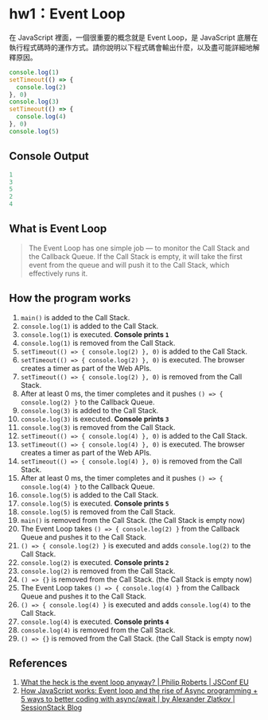 # hw1：Event Loop

在 JavaScript 裡面，一個很重要的概念就是 Event Loop，是 JavaScript 底層在執行程式碼時的運作方式。請你說明以下程式碼會輸出什麼，以及盡可能詳細地解釋原因。

``` js
console.log(1)
setTimeout(() => {
  console.log(2)
}, 0)
console.log(3)
setTimeout(() => {
  console.log(4)
}, 0)
console.log(5)
```

## Console Output

``` js
1
3
5
2
4
```

## What is Event Loop

> The Event Loop has one simple job — to monitor the Call Stack and the Callback Queue. If the Call Stack is empty, it will take the first event from the queue and will push it to the Call Stack, which effectively runs it.

## How the program works

1. `main()` is added to the Call Stack.
2. `console.log(1)` is added to the Call Stack.
3. `console.log(1)` is executed. **Console prints `1`**
4. `console.log(1)` is removed from the Call Stack.
5. `setTimeout(() => { console.log(2) }, 0)` is added to the Call Stack.
6. `setTimeout(() => { console.log(2) }, 0)` is executed. The browser creates a timer as part of the Web APIs.
7. `setTimeout(() => { console.log(2) }, 0)` is removed from the Call Stack.
8. After at least 0 ms, the timer completes and it pushes `() => { console.log(2) }` to the Callback Queue.
9. `console.log(3)` is added to the Call Stack.
10. `console.log(3)` is executed. **Console prints `3`**
11. `console.log(3)` is removed from the Call Stack.
12. `setTimeout(() => { console.log(4) }, 0)` is added to the Call Stack.
13. `setTimeout(() => { console.log(4) }, 0)` is executed. The browser creates a timer as part of the Web APIs.
14. `setTimeout(() => { console.log(4) }, 0)` is removed from the Call Stack.
15. After at least 0 ms, the timer completes and it pushes `() => { console.log(4) }` to the Callback Queue.
16. `console.log(5)` is added to the Call Stack.
17. `console.log(5)` is executed. **Console prints `5`**
18. `console.log(5)` is removed from the Call Stack.
19. `main()` is removed from the Call Stack. (the Call Stack is empty now)
20. The Event Loop takes `() => { console.log(2) }` from the Callback Queue and pushes it to the Call Stack.
21. `() => { console.log(2) }` is executed and adds `console.log(2)` to the Call Stack.
22. `console.log(2)` is executed. **Console prints `2`**
23. `console.log(2)` is removed from the Call Stack.
24. `() => {}` is removed from the Call Stack. (the Call Stack is empty now)
25. The Event Loop takes `() => { console.log(4) }` from the Callback Queue and pushes it to the Call Stack.
26. `() => { console.log(4) }` is executed and adds `console.log(4)` to the Call Stack.
27. `console.log(4)` is executed. **Console prints `4`**
28. `console.log(4)` is removed from the Call Stack.
29. `() => {}` is removed from the Call Stack. (the Call Stack is empty now)

## References

1. [What the heck is the event loop anyway? | Philip Roberts | JSConf EU](https://www.youtube.com/watch?v=8aGhZQkoFbQ)
2. [How JavaScript works: Event loop and the rise of Async programming + 5 ways to better coding with async/await | by Alexander Zlatkov | SessionStack Blog](https://blog.sessionstack.com/how-javascript-works-event-loop-and-the-rise-of-async-programming-5-ways-to-better-coding-with-2f077c4438b5)
